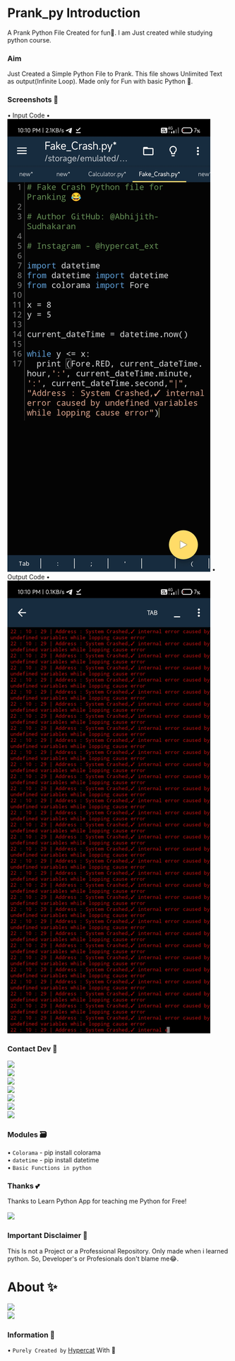 # Prank_py Introduction
A Prank Python File Created for fun🤣. I am Just created while studying python course.
### Aim
Just Created a Simple Python File to Prank. This file shows Unlimited Text as output(Infinite Loop).
Made only for Fun with basic Python 🐍.
### Screenshots 📌
• Input Code •
![Input](https://github.com/Abhijith-Sudhakaran/Prank_py/blob/77b81de7153f8e11c693342e4fe48917659479cb/proofs/Mainfile.jpg)
• Output Code •
<br> ![Output](https://github.com/Abhijith-Sudhakaran/Prank_py/blob/ef98a7499094bed73dc9b1ca8cd33324416707ec/proofs/Logs.jpg)
### Contact Dev 🐍
<a href="https://t.me/Telecat_X"><img src="https://img.shields.io/badge/Text Me%20-black.svg?style=for-the-badge&logo=Telegram"></a>
<br><a href="https://instagram.com/hypercat_ext"><img src="https://img.shields.io./badge/Follow Me-black.svg?style=for-the-badge&logo=Instagram"></a></br>
<a href="https://twitter.com/Abhi_Sudhakaran"><img src="https://img.shields.io./badge/Follow Me-black.svg?style=for-the-badge&logo=Twitter"></a></br>
<a href="https://open.spotify.com/user/31g4y3pdzyse6ijadqqrjffox4de?si=D2oZkMPCSYmUyHzSAbKXyQ"><img src="https://img.shields.io./badge/Find Me-black.svg?style=for-the-badge&logo=Spotify"></a>
<br><a href="https://youtube.com/@Hypercat_Ext"><img src="https://img.shields.io./badge/Subscribe ON-black.svg?style=for-the-badge&logo=Youtube"></a></br>
<a href="https://www.reddit.com/u/hypercat_ext?utm_medium=android_app&utm_source=share"><img src="https://img.shields.io./badge/Find Me On-black.svg?style=for-the-badge&logo=Reddit"></a>
<br><a href="https://bio.link/hypercat"><img src="https://img.shields.io./badge/Website-black.svg?style=for-the-badge&logo=Google"></a></br>
### Modules 🗃️
• `Colorama` - pip install colorama
<br>• `datetime` - pip install datetime</br>
• `Basic Functions in python`
### Thanks 💕
Thanks to Learn Python App for teaching me Python for Free!
<br><br><a hred="https://play.google.com/store/apps/details?id=com.programiz.learnpython"><img src="https://img.shields.io./badge/Get it On Google Play-black.svg?style=for-the-badge&logo=Googleplay"></a></br>
### Important Disclaimer 🤌
This Is not a Project or a Professional Repository. Only made when i learned python. So, Developer's or Profesionals don't blame me😂.
# About ✨
<a href="https://github.com/Abhijith-Sudhakaran/Prank_py/graphs/commit-activity" alt="Maintenance"> <img src="https://img.shields.io/badge/Maintained-Yes-green.svg?style=rounded" /></a>
<br><a href="https://www.python.org/" alt="made-with-python"> <img src="https://img.shields.io/badge/Made with-Python-blue.svg?style=rounded&logo=python&logoColor=blue&color=black" /></a></br>
### Information 📌
• `Purely Created by` [Hypercat](https://github.com/Abhijith-Sudhakaran) With 🐍
